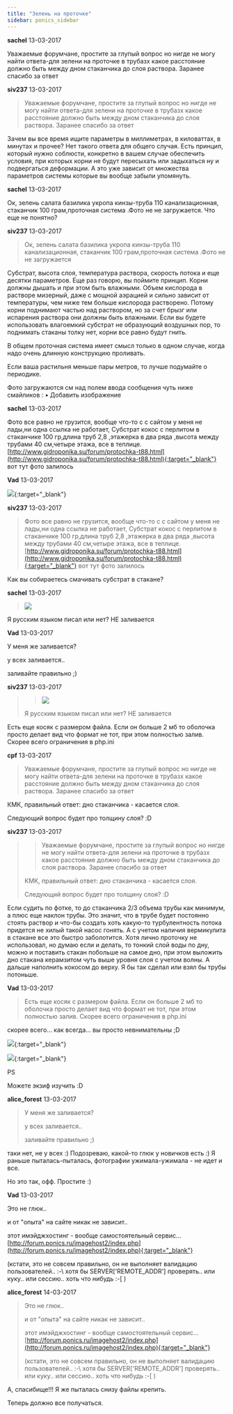 ```yaml
---
title: "Зелень на проточке"
sidebar: ponics_sidebar
---
```


**sachel** 13-03-2017

Уважаемые форумчане, простите за глупый вопрос но нигде не могу найти ответа-для зелени на проточке в трубазх какое расстояние должно быть между дном стаканчика до слоя раствора. Заранее спасибо за ответ


**siv237** 13-03-2017

> Уважаемые форумчане, простите за глупый вопрос но нигде не могу найти ответа-для зелени на проточке в трубазх какое расстояние должно быть между дном стаканчика до слоя раствора. Заранее спасибо за ответ

Зачем вы все время ищите параметры в миллиметрах, в киловаттах, в минутах и прочее? Нет такого ответа для общего случая. Есть принцип, который нужно соблюсти, конкретно в вашем случае обеспечить условия, при которых корни не будут пересыхать или задыхаться ну и подвергаться деформации. А это уже зависит от множества параметров системы которые вы вообще забыли упомянуть.


**sachel** 13-03-2017

Ок, зелень салата базилика укропа кинзы-труба 110 канализационная, стаканчик 100 грам,проточная система .Фото не не загружается. Что еще не понятно?


**siv237** 13-03-2017

> Ок, зелень салата базилика укропа кинзы-труба 110 канализационная, стаканчик 100 грам,проточная система .Фото не не загружается

Субстрат, высота слоя, температура раствора, скорость потока и еще десятки параметров. Еще раз говорю, вы поймите принцип. Корни должны дышать и при этом быть влажными. Объем кислорода в растворе мизерный, даже с мощной аэрацией и сильно зависит от температуры, чем ниже тем больше кислорода растворено. Потому корни поднимают частью над раствором, но за счет брызг или испарения раствора они должны быть влажными. Если вы будете использовать влагоемкий субстрат не образующий воздушных пор, то поднимать стаканы толку нет, корни все равно будут гнить.

В общем проточная система имеет смысл только в одном случае, когда надо очень длинную конструкцию проливать.

Если ваша растильня меньше пары метров, то лучше подумайте о периодике.

Фото загружаются см над полем ввода сообщения чуть ниже смайликов : • Добавить изображение


**sachel** 13-03-2017

Фото все равно не грузится, вообще что-то с с сайтом у меня не лады,ни одна ссылка не работает, Субстрат кокос с перлитом в стаканчике 100 гр,длина труб 2,8 ,этажерка в два ряда ,высота между трубами 40 см,четыре этажа, все в теплице.[http://www.gidroponika.su/forum/protochka-t88.html](http://www.gidroponika.su/forum/protochka-t88.html){:target="_blank"} вот тут фото залилось


**Vad** 13-03-2017

[![](/imagehost2/thumbs/img20170307025550.png)](https://t.me/ponics_ru_files/18268){:target="_blank"}


**siv237** 13-03-2017

> Фото все равно не грузится, вообще что-то с с сайтом у меня не лады,ни одна ссылка не работает, Субстрат кокос с перлитом в стаканчике 100 гр,длина труб 2,8 ,этажерка в два ряда ,высота между трубами 40 см,четыре этажа, все в теплице.[http://www.gidroponika.su/forum/protochka-t88.html](http://www.gidroponika.su/forum/protochka-t88.html){:target="_blank"} вот тут фото залилось

Как вы собираетесь смачивать субстрат в стакане?


**sachel** 13-03-2017

> ![](/imagehost2/thumbs/img20170307025550.png)

Я русским языком писал или нет? НЕ заливается


**Vad** 13-03-2017

У меня же заливается?

у всех заливается..

заливайте правильно ;)


**siv237** 13-03-2017

> > ![](/imagehost2/thumbs/img20170307025550.png)
> 
> 
> 
> Я русским языком писал или нет? НЕ заливается

Есть еще косяк с размером файла. Если он больше 2 мб то оболочка просто делает вид что формат не тот, при этом полностью залив. Скорее всего ограничения в php.ini


**cpf** 13-03-2017

> Уважаемые форумчане, простите за глупый вопрос но нигде не могу найти ответа-для зелени на проточке в трубазх какое расстояние должно быть между дном стаканчика до слоя раствора. Заранее спасибо за ответ

КМК, правильный ответ: дно стаканчика - касается слоя.

Следующий вопрос будет про толщину слоя? :D


**siv237** 13-03-2017

> > Уважаемые форумчане, простите за глупый вопрос но нигде не могу найти ответа-для зелени на проточке в трубазх какое расстояние должно быть между дном стаканчика до слоя раствора. Заранее спасибо за ответ
> 
> 
> 
> КМК, правильный ответ: дно стаканчика - касается слоя.
> 
> Следующий вопрос будет про толщину слоя? :D

Если судить по фотке, то до стаканчика 2/3 объема трубы как минимум, а плюс еще наклон трубы. Это значит, что в трубе будет постоянно стоять раствор и что-бы создать хоть какую-то турбулентность потока придется не хилый такой насос гонять. А с учетом наличия вермикулита в стакане все это быстро заболотится. Хотя лично проточку не использовал, но думаю если и делать, то тонкий слой воды по дну, можно и поставить стакан побольше на самое дно, при этом выложить дно стакана керамзитом чуть выше уровня слоя с учетом волны. А дальше наполнить кокосом до верху. Я бы так сделал или взял бы трубы потоньше.


**Vad** 13-03-2017

> Есть еще косяк с размером файла. Если он больше 2 мб то оболочка просто делает вид что формат не тот, при этом полностью залив. Скорее всего ограничения в php.ini

скорее всего... как всегда... вы просто невнимательны ;D

[![](/imagehost2/thumbs/img20170313162322.png)](https://t.me/ponics_ru_files/18270){:target="_blank"}

[![](/imagehost2/thumbs/dsc0768.jpg)](https://t.me/ponics_ru_files/18269){:target="_blank"}

PS

Можете экзиф изучить :D


**alice_forest** 13-03-2017

> У меня же заливается?
> 
> у всех заливается..
> 
> заливайте правильно ;)

 таки нет, не у всех :) Подозреваю, какой-то глюк у новичков есть :) Я раньше пыталась-пыталась, фотографии ужимала-ужимала - не идет и все.

Но это так, офф. Простите :)


**Vad** 13-03-2017

Это не глюк..

и от "опыта" на сайте никак не зависит..

этот имэйджхостинг - вообще самостоятельный сервис... [http://forum.ponics.ru/imagehost2/index.php](http://forum.ponics.ru/imagehost2/index.php){:target="_blank"}

(кстати, это не совсем правильно, он не выполняет валидацию пользователей.. :-\ хотя бы SERVER&#91;&#039;REMOTE_ADDR&#039;] проверять.. или куку.. или сессию.. хоть что нибудь :-[ )


**alice_forest** 14-03-2017

> Это не глюк..
> 
> и от "опыта" на сайте никак не зависит..
> 
> этот имэйджхостинг - вообще самостоятельный сервис... [http://forum.ponics.ru/imagehost2/index.php](http://forum.ponics.ru/imagehost2/index.php){:target="_blank"}
> 
> (кстати, это не совсем правильно, он не выполняет валидацию пользователей.. :-\ хотя бы SERVER&#91;&#039;REMOTE_ADDR&#039;] проверять.. или куку.. или сессию.. хоть что нибудь :-[ )

А, спасибище!!! Я же пыталась снизу файлы крепить.

Теперь должно все получаться. 


